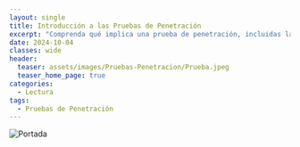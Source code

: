 ```yaml
---
layout: single
title: Introducción a las Pruebas de Penetración
excerpt: "Comprenda qué implica una prueba de penetración, incluidas las técnicas y metodologías de prueba que todo pentester debe conocer."
date: 2024-10-04
classes: wide
header:
  teaser: assets/images/Pruebas-Penetracion/Prueba.jpeg
  teaser_home_page: true
categories:
  - Lectura
tags:
  - Pruebas de Penetración
---
```


![Portada](https://tryhackme.4kiing.net/assets/images/Pruebas-Penetracion/Portada.png)

